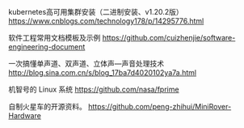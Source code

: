 kubernetes高可用集群安装（二进制安装、v1.20.2版）  https://www.cnblogs.com/technology178/p/14295776.html

软件工程常用文档模板及示例   https://github.com/cuizhenjie/software-engineering-document

一次搞懂单声道、双声道、立体声—声音处理技术  http://blog.sina.com.cn/s/blog_17ba7d4020102ya7a.html

机智号的 Linux 系统   https://github.com/nasa/fprime

自制火星车的开源资料。  https://github.com/peng-zhihui/MiniRover-Hardware
